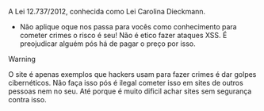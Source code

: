 A Lei 12.737/2012, conhecida como Lei Carolina Dieckmann.
- Não aplique oque nos passa para vocês como conhecimento para cometer crimes o risco é seu! Não é etico fazer ataques XSS. É preojudicar alguém pós há de pagar o preço por isso.
> [!WARNING]  
> O site é apenas exemplos que hackers usam para fazer crimes é dar golpes cibernéticos. Não faça isso pós é ilegal cometer isso em sites de outros pessoas nem no seu. Até porque é muito dificil achar sites sem segurança contra isso.
